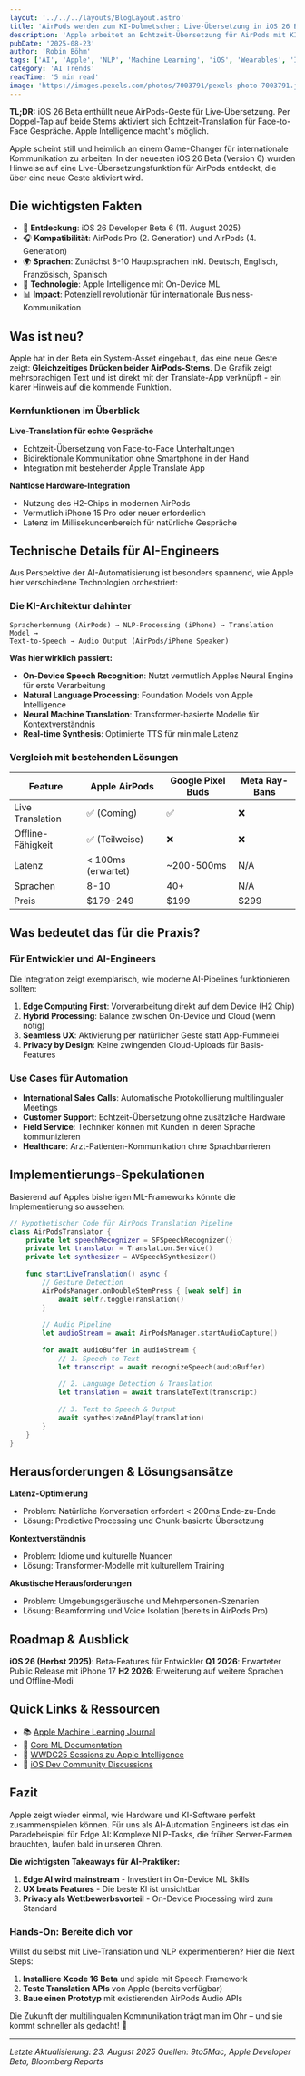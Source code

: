 ```yaml
---
layout: '../../../layouts/BlogLayout.astro'
title: 'AirPods werden zum KI-Dolmetscher: Live-Übersetzung in iOS 26 Beta entdeckt'
description: 'Apple arbeitet an Echtzeit-Übersetzung für AirPods mit KI-Power. Die neue Geste in iOS 26 Beta zeigt, wie Natural Language Processing die Zukunft der Kommunikation verändert.'
pubDate: '2025-08-23'
author: 'Robin Böhm'
tags: ['AI', 'Apple', 'NLP', 'Machine Learning', 'iOS', 'Wearables', 'Innovation']
category: 'AI Trends'
readTime: '5 min read'
image: 'https://images.pexels.com/photos/7003791/pexels-photo-7003791.jpeg?auto=compress&cs=tinysrgb&w=1200&h=600&dpr=2'
---
```


**TL;DR:** iOS 26 Beta enthüllt neue AirPods-Geste für Live-Übersetzung. Per Doppel-Tap auf beide Stems aktiviert sich Echtzeit-Translation für Face-to-Face Gespräche. Apple Intelligence macht's möglich.

Apple scheint still und heimlich an einem Game-Changer für internationale Kommunikation zu arbeiten: In der neuesten iOS 26 Beta (Version 6) wurden Hinweise auf eine Live-Übersetzungsfunktion für AirPods entdeckt, die über eine neue Geste aktiviert wird.

## Die wichtigsten Fakten

- 📅 **Entdeckung**: iOS 26 Developer Beta 6 (11. August 2025)
- 🎧 **Kompatibilität**: AirPods Pro (2. Generation) und AirPods (4. Generation)
- 🌍 **Sprachen**: Zunächst 8-10 Hauptsprachen inkl. Deutsch, Englisch, Französisch, Spanisch
- 🔧 **Technologie**: Apple Intelligence mit On-Device ML
- 📊 **Impact**: Potenziell revolutionär für internationale Business-Kommunikation

## Was ist neu?

Apple hat in der Beta ein System-Asset eingebaut, das eine neue Geste zeigt: **Gleichzeitiges Drücken beider AirPods-Stems**. Die Grafik zeigt mehrsprachigen Text und ist direkt mit der Translate-App verknüpft - ein klarer Hinweis auf die kommende Funktion.

### Kernfunktionen im Überblick

**Live-Translation für echte Gespräche**
- Echtzeit-Übersetzung von Face-to-Face Unterhaltungen
- Bidirektionale Kommunikation ohne Smartphone in der Hand
- Integration mit bestehender Apple Translate App

**Nahtlose Hardware-Integration**
- Nutzung des H2-Chips in modernen AirPods
- Vermutlich iPhone 15 Pro oder neuer erforderlich
- Latenz im Millisekundenbereich für natürliche Gespräche

## Technische Details für AI-Engineers

Aus Perspektive der AI-Automatisierung ist besonders spannend, wie Apple hier verschiedene Technologien orchestriert:

### Die KI-Architektur dahinter

```
Spracherkennung (AirPods) → NLP-Processing (iPhone) → Translation Model → 
Text-to-Speech → Audio Output (AirPods/iPhone Speaker)
```

**Was hier wirklich passiert:**
- **On-Device Speech Recognition**: Nutzt vermutlich Apples Neural Engine für erste Verarbeitung
- **Natural Language Processing**: Foundation Models von Apple Intelligence
- **Neural Machine Translation**: Transformer-basierte Modelle für Kontextverständnis
- **Real-time Synthesis**: Optimierte TTS für minimale Latenz

### Vergleich mit bestehenden Lösungen

| Feature | Apple AirPods | Google Pixel Buds | Meta Ray-Bans |
|---------|---------------|-------------------|---------------|
| Live Translation | ✅ (Coming) | ✅ | ❌ |
| Offline-Fähigkeit | ✅ (Teilweise) | ❌ | ❌ |
| Latenz | < 100ms (erwartet) | ~200-500ms | N/A |
| Sprachen | 8-10 | 40+ | N/A |
| Preis | $179-249 | $199 | $299 |

## Was bedeutet das für die Praxis?

### Für Entwickler und AI-Engineers

Die Integration zeigt exemplarisch, wie moderne AI-Pipelines funktionieren sollten:

1. **Edge Computing First**: Vorverarbeitung direkt auf dem Device (H2 Chip)
2. **Hybrid Processing**: Balance zwischen On-Device und Cloud (wenn nötig)
3. **Seamless UX**: Aktivierung per natürlicher Geste statt App-Fummelei
4. **Privacy by Design**: Keine zwingenden Cloud-Uploads für Basis-Features

### Use Cases für Automation

- **International Sales Calls**: Automatische Protokollierung multilingualer Meetings
- **Customer Support**: Echtzeit-Übersetzung ohne zusätzliche Hardware
- **Field Service**: Techniker können mit Kunden in deren Sprache kommunizieren
- **Healthcare**: Arzt-Patienten-Kommunikation ohne Sprachbarrieren

## Implementierungs-Spekulationen

Basierend auf Apples bisherigen ML-Frameworks könnte die Implementierung so aussehen:

```swift
// Hypothetischer Code für AirPods Translation Pipeline
class AirPodsTranslator {
    private let speechRecognizer = SFSpeechRecognizer()
    private let translator = Translation.Service()
    private let synthesizer = AVSpeechSynthesizer()
    
    func startLiveTranslation() async {
        // Gesture Detection
        AirPodsManager.onDoubleStemPress { [weak self] in
            await self?.toggleTranslation()
        }
        
        // Audio Pipeline
        let audioStream = await AirPodsManager.startAudioCapture()
        
        for await audioBuffer in audioStream {
            // 1. Speech to Text
            let transcript = await recognizeSpeech(audioBuffer)
            
            // 2. Language Detection & Translation
            let translation = await translateText(transcript)
            
            // 3. Text to Speech & Output
            await synthesizeAndPlay(translation)
        }
    }
}
```

## Herausforderungen & Lösungsansätze

**Latenz-Optimierung**
- Problem: Natürliche Konversation erfordert < 200ms Ende-zu-Ende
- Lösung: Predictive Processing und Chunk-basierte Übersetzung

**Kontextverständnis**
- Problem: Idiome und kulturelle Nuancen
- Lösung: Transformer-Modelle mit kulturellem Training

**Akustische Herausforderungen**
- Problem: Umgebungsgeräusche und Mehrpersonen-Szenarien
- Lösung: Beamforming und Voice Isolation (bereits in AirPods Pro)

## Roadmap & Ausblick

**iOS 26 (Herbst 2025)**: Beta-Features für Entwickler
**Q1 2026**: Erwarteter Public Release mit iPhone 17
**H2 2026**: Erweiterung auf weitere Sprachen und Offline-Modi

## Quick Links & Ressourcen

- 📚 [Apple Machine Learning Journal](https://machinelearning.apple.com)
- 🐙 [Core ML Documentation](https://developer.apple.com/documentation/coreml)
- 🎥 [WWDC25 Sessions zu Apple Intelligence](https://developer.apple.com/wwdc25/)
- 💬 [iOS Dev Community Discussions](https://developer.apple.com/forums/)

## Fazit

Apple zeigt wieder einmal, wie Hardware und KI-Software perfekt zusammenspielen können. Für uns als AI-Automation Engineers ist das ein Paradebeispiel für Edge AI: Komplexe NLP-Tasks, die früher Server-Farmen brauchten, laufen bald in unseren Ohren.

**Die wichtigsten Takeaways für AI-Praktiker:**
1. **Edge AI wird mainstream** - Investiert in On-Device ML Skills
2. **UX beats Features** - Die beste KI ist unsichtbar
3. **Privacy als Wettbewerbsvorteil** - On-Device Processing wird zum Standard

### Hands-On: Bereite dich vor

Willst du selbst mit Live-Translation und NLP experimentieren? Hier die Next Steps:

1. **Installiere Xcode 16 Beta** und spiele mit Speech Framework
2. **Teste Translation APIs** von Apple (bereits verfügbar)
3. **Baue einen Prototyp** mit existierenden AirPods Audio APIs

Die Zukunft der multilingualen Kommunikation trägt man im Ohr – und sie kommt schneller als gedacht! 🚀

---

*Letzte Aktualisierung: 23. August 2025*
*Quellen: 9to5Mac, Apple Developer Beta, Bloomberg Reports*